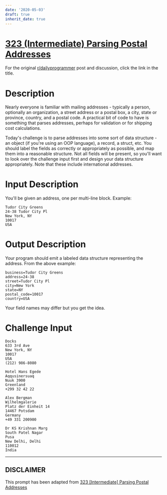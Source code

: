```yaml
---
date: '2020-05-03'
draft: true
inherit_date: true
---
```


# [323 (Intermediate) Parsing Postal Addresses](https://www.reddit.com/r/dailyprogrammer/comments/6mtvbk/20170712_challenge_323_intermediate_parsing/)

For the original [r/dailyprogrammer](https://www.reddit.com/r/dailyprogrammer/) post and discussion, click the link in the title.

# Description
Nearly everyone is familiar with mailing addresses - typically a person, optionally an organization, a street address or a postal box, a city, state or province, country, and a postal code. A practical bit of code to have is something that parses addresses, perhaps for validation or for shipping cost calculations. 

Today's challenge is to parse addresses into some sort of data structure - an object (if you're using an OOP language), a record, a struct, etc. You should label the fields as correctly or appropriately as possible, and map them into a reasonable structure. Not all fields will be present, so you'll want to look over the challenge input first and design your data structure appropriately. Note that these include international addresses.

# Input Description
You'll be given an address, one per multi-line block. Example:


```
Tudor City Greens
24-38 Tudor City Pl
New York, NY
10017
USA
```
# Output Description
Your program should emit a labeled data structure representing the address. From the above example:


```
business=Tudor City Greens
address=24-38
street=Tudor City Pl
city=New York
state=NY
postal_code=10017
country=USA
```
Your field names may differ but you get the idea.

# Challenge Input

```
Docks
633 3rd Ave
New York, NY
10017
USA
(212) 986-8080

Hotel Hans Egede
Aqqusinersuaq
Nuuk 3900
Greenland
+299 32 42 22

Alex Bergman
Wilhelmgalerie
Platz der Einheit 14
14467 Potsdam
Germany
+49 331 200900

Dr KS Krishnan Marg
South Patel Nagar
Pusa
New Delhi, Delhi
110012
India
```

----
## **DISCLAIMER**
This prompt has been adapted from [323 [Intermediate] Parsing Postal Addresses](https://www.reddit.com/r/dailyprogrammer/comments/6mtvbk/20170712_challenge_323_intermediate_parsing/
)
